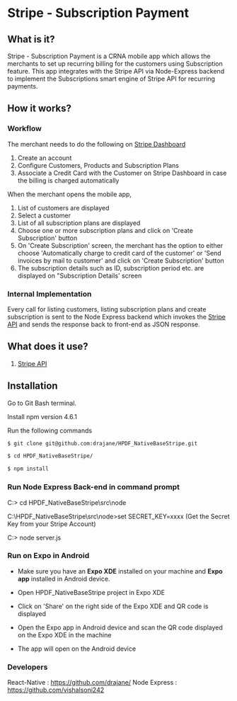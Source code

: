 # Stripe - Subscription Payment

## What is it?
Stripe - Subscription Payment is a CRNA mobile app which allows the merchants to set up recurring billing for the customers using Subscription feature.
This app integrates with the Stripe API via Node-Express backend to implement the Subscriptions smart engine of Stripe API for recurring payments.

## How it works?

### Workflow
The merchant needs to do the following on [Stripe Dashboard](https://dashboard.stripe.com/test/dashboard)
1. Create an account 
2. Configure Customers, Products and Subscription Plans
3. Associate a Credit Card with the Customer on Stripe Dashboard in case the billing is charged automatically

When the merchant opens the mobile app,
1. List of customers are displayed
2. Select a customer 
3. List of all subscription plans are displayed
4. Choose one or more subscription plans and click on 'Create Subscription' button
5. On 'Create Subscription' screen, the merchant has the option to either choose 'Automatically charge to credit card of the customer' or 'Send invoices by mail to customer' and click on 'Create Subscription' button
6. The subscription details such as ID, subscription period etc. are displayed on "Subscription Details' screen

### Internal Implementation
Every call for listing customers, listing subscription plans and create subscription is sent to the Node Express backend which invokes the [Stripe API](https://stripe.com/docs/api#intro) and sends the response back to front-end as JSON response.

## What does it use?
1. [Stripe API](https://stripe.com/docs/api#intro)

## Installation

Go to Git Bash terminal.

Install npm version 4.6.1

Run the following commands

```sh
$ git clone git@github.com:drajane/HPDF_NativeBaseStripe.git

$ cd HPDF_NativeBaseStripe/

$ npm install
```

### Run Node Express Back-end in command prompt

C:\> cd HPDF_NativeBaseStripe\src\node

C:\HPDF_NativeBaseStripe\src\node>set SECRET_KEY=xxxx (Get the Secret Key from your Stripe Account)

C:\> node server.js


### Run on Expo in Android

* Make sure you have an **Expo XDE** installed on your machine and **Expo app** installed in Android device.

* Open HPDF_NativeBaseStripe project in Expo XDE

* Click on 'Share' on the right side of the Expo XDE and QR code is displayed

* Open the Expo app in Android device and scan the QR code displayed on the Expo XDE in the machine

* The app will open on the Android device

### Developers
React-Native  : https://github.com/drajane/
Node Express  : https://github.com/vishalsoni242
